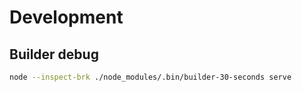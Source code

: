 # Development

## Builder debug

```sh
node --inspect-brk ./node_modules/.bin/builder-30-seconds serve
```
